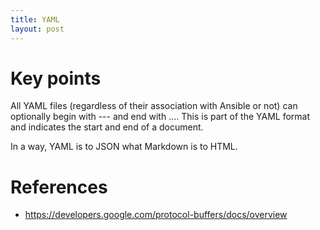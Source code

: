 ```yaml
---
title: YAML
layout: post
---
```


# Key points
All YAML files (regardless of their association with Ansible or not) can optionally begin with --- and end with .... This is part of the YAML format and indicates the start and end of a document.

In a way, YAML is to JSON what Markdown is to HTML.
# 



# References
- https://developers.google.com/protocol-buffers/docs/overview
